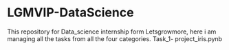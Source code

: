 # LGMVIP-DataScience
This repository for Data_science internship form Letsgrowmore, here i am managing all the tasks from all the four categories. 
Task_1- project_iris.pynb
